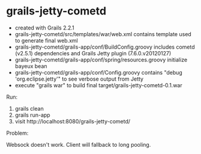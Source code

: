 grails-jetty-cometd
===================

* created with Grails 2.2.1
* grails-jetty-cometd/src/templates/war/web.xml contains template used to generate final web.xml
* grails-jetty-cometd/grails-app/conf/BuildConfig.groovy includes cometd (v2.5.1) dependencies and Grails Jetty plugin (7.6.0.v20120127)
* grails-jetty-cometd/grails-app/conf/spring/resources.groovy initialize bayeux bean
* grails-jetty-cometd/grails-app/conf/Config.groovy contains "debug 'org.eclipse.jetty'" to see verbose output from Jetty
* execute "grails war" to build final target/grails-jetty-cometd-0.1.war

Run:

1. grails clean
2. grails run-app
3. visit http://localhost:8080/grails-jetty-cometd/


Problem:

Websock doesn't work. Client will fallback to long pooling.

